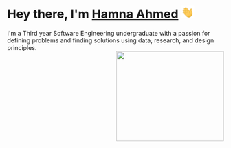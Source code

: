 <h1>Hey there, I'm <a  href="https://github.com/hhxmna/">Hamna Ahmed</a> <img  src="https://raw.githubusercontent.com/ABSphreak/ABSphreak/master/gifs/Hi.gif" width="30px"></h1>


I'm a Third year Software Engineering undergraduate with a passion for defining problems and finding solutions using data, research, and design principles. <br>
<img align='right' src="http://cdn.lowgif.com/small/9cb12f51dffbaaa6-character-typing-by-vincent-mokuenko-dribbble.gif" width="250" height="210">

